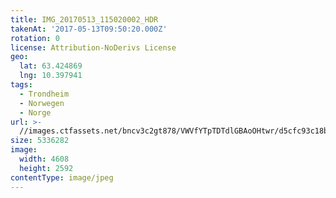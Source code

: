 ```yaml
---
title: IMG_20170513_115020002_HDR
takenAt: '2017-05-13T09:50:20.000Z'
rotation: 0
license: Attribution-NoDerivs License
geo:
  lat: 63.424869
  lng: 10.397941
tags:
  - Trondheim
  - Norwegen
  - Norge
url: >-
  //images.ctfassets.net/bncv3c2gt878/VWVfYTpTDTdlGBAoOHtwr/d5cfc93c18ba477f8bb24641d6131a7d/img_20170513_115020002_hdr_34488679612_o
size: 5336282
image:
  width: 4608
  height: 2592
contentType: image/jpeg
---
```


